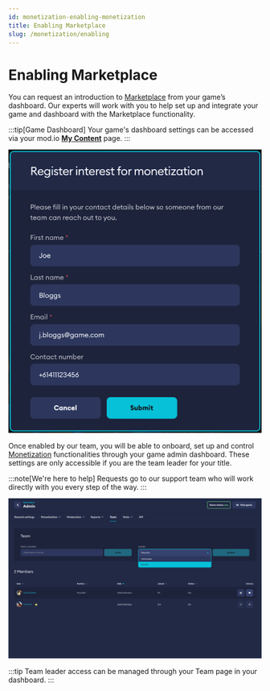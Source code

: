 ```yaml
---
id: monetization-enabling-monetization
title: Enabling Marketplace
slug: /monetization/enabling
---
```


# Enabling Marketplace

You can request an introduction to [Marketplace](/monetization/marketplace) from your game’s dashboard. Our experts will work with you to help set up and integrate your game and dashboard with the Marketplace functionality.

:::tip[Game Dashboard]
Your game's dashboard settings can be accessed via your mod.io [**My Content**](https://mod.io/content) page.
:::

![Register Your Interest FLow](img/register-your-interest.png)

Once enabled by our team, you will be able to onboard, set up and control [Monetization](/monetization) functionalities through your game admin dashboard. These settings are only accessible if you are the team leader for your title.

:::note[We're here to help]
Requests go to our support team who will work directly with you every step of the way.
:::

![Team Leader Flow](img/team-leader-access.png)

:::tip
Team leader access can be managed through your Team page in your dashboard.
:::